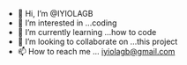 - 👋 Hi, I’m @IYIOLAGB
- 👀 I’m interested in ...coding
- 🌱 I’m currently learning ...how to code
- 💞️ I’m looking to collaborate on ...this project
- 📫 How to reach me ...
iyiolagb@gmail.com
<!---
IYIOLAGB/IYIOLAGB is a ✨ special ✨ repository because its `README.md` (this file) appears on your GitHub profile.
You can click the Preview link to take a look at your changes.
--->
